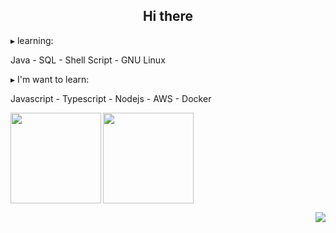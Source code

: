 <h2 align="center">Hi there </h2>
<div>
    
</div>
</p>
<div>
<p>▸ learning:</p>
Java - SQL - Shell Script - GNU Linux
<p>
<p>▸ I'm want to learn:</p>
Javascript - Typescript - Nodejs - AWS - Docker   
</div>
</p>
<div>
<p align="left">
    <a href="https://github.com/elidianaandrade/dio-lab-open-source/blob/main/utils/cards/github-stats.md">
    <img height="145em" align="left" src="https://github-readme-stats.vercel.app/api?username=marisellen&theme=shadow_red&show_icons=true">
        <a/>   
<img height="145em" src="https://github-readme-stats.vercel.app/api/top-langs/?username=marisellen&bg_color=0d1117&border_color=4f0000&title_color=9a0000&text_color=444444&layout=compact" />
<p/>
<div/>    
<a href="https://github.com/ryo-ma/github-profile-trophy">
<img align="right" src="https://github-profile-trophy.vercel.app/?username=marisellen&theme=monokai&title=-Stars,-Issues,-Reviews"/>
</a>

